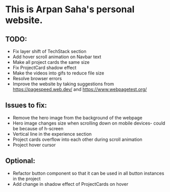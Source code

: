 # This is Arpan Saha's personal website.

## TODO:
- Fix layer shift of TechStack section
- Add hover scroll animation on Navbar text
- Make all project cards the same size
- Fix ProjectCard shadow effect
- Make the videos into gifs to reduce file size
- Resolve browser errors
- Improve the website by taking suggestions from https://pagespeed.web.dev/ and https://www.webpagetest.org/

## Issues to fix:
- Remove the hero image from the background of the webpage
- Hero image changes size when scrolling down on mobile devices- could be because of h-screen
- Vertical line in the experience section
- Project cards overflow into each other during scroll animation
- Project hover cursor

## Optional:
- Refactor button component so that it can be used in all button instances in the project
- Add change in shadow effect of ProjectCards on hover